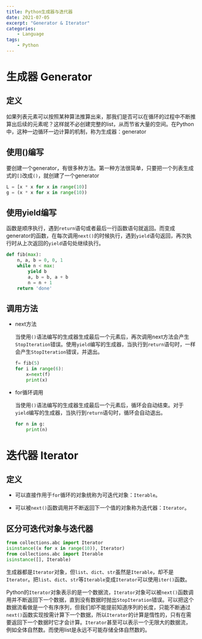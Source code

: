```yaml
---
title: Python生成器与迭代器
date: 2021-07-05
excerpt: "Generator & Iterator"
categories:
    - Language
tags:
    - Python
---
```




# 生成器 Generator

## 定义

如果列表元素可以按照某种算法推算出来，那我们是否可以在循环的过程中不断推算出后续的元素呢？这样就不必创建完整的list，从而节省大量的空间。在Python中，这种一边循环一边计算的机制，称为生成器：generator

## 使用()编写

要创建一个generator，有很多种方法。第一种方法很简单，只要把一个列表生成式的`[]`改成`()`，就创建了一个generator

```python
L = [x * x for x in range(10)]
g = (x * x for x in range(10))
```

## 使用yield编写

函数是顺序执行，遇到`return`语句或者最后一行函数语句就返回。而变成generator的函数，在每次调用`next()`的时候执行，遇到`yield`语句返回，再次执行时从上次返回的`yield`语句处继续执行。

```python
def fib(max):
	n, a, b = 0, 0, 1
	while n < max:
    	yield b
        a, b = b, a + b
        n = n + 1
    return 'done'
```

## 调用方法

- next方法

  当使用`()`语法编写的生成器生成最后一个元素后，再次调用next方法会产生`StopIteration`错误。使用`yield`编写的生成器，当执行到`return`语句时，一样会产生`StopIteration`错误，并退出。

  ```python
  f= fib(5)
  for i in range(6):
      x=next(f)
      print(x)
  ```

- for循环调用

	当使用`()`语法编写的生成器生成最后一个元素后，循环会自动结束。对于`yield`编写的生成器，当执行到`return`语句时，循环会自动退出。

	```python
	for n in g:
	    print(n)
	```

# 迭代器 Iterator

## 定义

- 可以直接作用于`for`循环的对象统称为可迭代对象：`Iterable`。

- 可以被`next()`函数调用并不断返回下一个值的对象称为迭代器：`Iterator`。

## 区分可迭代对象与迭代器

```python
from collections.abc import Iterator
isinstance((x for x in range(10)), Iterator)
from collections.abc import Iterable
isinstance([], Iterable)
```

生成器都是`Iterator`对象，但`list`、`dict`、`str`虽然是`Iterable`，却不是`Iterator`。把`list`、`dict`、`str`等`Iterable`变成`Iterator`可以使用`iter()`函数。

Python的`Iterator`对象表示的是一个数据流，`Iterator`对象可以被`next()`函数调用并不断返回下一个数据，直到没有数据时抛出`StopIteration`错误。可以把这个数据流看做是一个有序序列，但我们却不能提前知道序列的长度，只能不断通过`next()`函数实现按需计算下一个数据，所以`Iterator`的计算是惰性的，只有在需要返回下一个数据时它才会计算。`Iterator`甚至可以表示一个无限大的数据流，例如全体自然数。而使用list是永远不可能存储全体自然数的。

